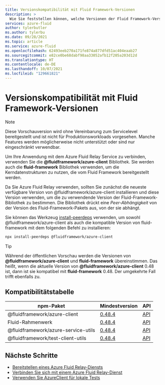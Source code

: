```yaml
---
title: Versionskompatibilität mit Fluid Framework-Versionen
description: >
  Wie Sie feststellen können, welche Versionen der Fluid Framework-Versionen mit dem Azure Fluid Relay-Dienst kompatibel sind.
services: azure-fluid
author: tylerbutler
ms.author: tylerbu
ms.date: 09/28/2021
ms.topic: article
ms.service: azure-fluid
ms.openlocfilehash: 62493eeb270a171fe874a877dfd51ac404eaab27
ms.sourcegitcommit: e82ce0be68dabf98aa33052afb12f205a203d12d
ms.translationtype: HT
ms.contentlocale: de-DE
ms.lasthandoff: 10/07/2021
ms.locfileid: "129661821"
---
```

# <a name="version-compatibility-with-fluid-framework-releases"></a>Versionskompatibilität mit Fluid Framework-Versionen

> [!NOTE]
> Diese Vorschauversion wird ohne Vereinbarung zum Servicelevel bereitgestellt und ist nicht für Produktionsworkloads vorgesehen. Manche Features werden möglicherweise nicht unterstützt oder sind nur eingeschränkt verwendbar.

Um Ihre Anwendung mit dem Azure Fluid Relay Service zu verbinden, verwenden Sie die **@fluidframework/azure-client** Bibliothek. Sie werden auch die **fluid-framework** Bibliothek verwenden, um die Kerndatenstrukturen zu nutzen, die vom Fluid Framework bereitgestellt werden.

Da Sie Azure Fluid Relay verwenden, sollten Sie zunächst die neueste verfügbare Version von @fluidframework/azure-client installieren und diese Version verwenden, um die zu verwendende Version der Fluid-Framework-Bibliothek zu bestimmen. Die Bibliothek drückt eine *Peer-Abhängigkeit* von der Version des Fluid-Framework-Pakets aus, von der sie abhängt.

Sie können das Werkzeug [install-peerdeps](https://www.npmjs.com/package/install-peerdeps) verwenden, um sowohl @fluidframework/azure-client als auch die kompatible Version von fluid-framework mit dem folgenden Befehl zu installieren:

```bash
npx install-peerdeps @fluidframework/azure-client
```

> [!TIP]
> Während der öffentlichen Vorschau werden die Versionen von **@fluidframework/azure-client** und **fluid-framework** übereinstimmen. Das heißt, wenn die aktuelle Version von **@fluidframework/azure-client** 0.48 ist, dann ist sie kompatibel mit **fluid-framework** 0.48. Der umgekehrte Fall trifft ebenfalls zu.

## <a name="compatibility-table"></a>Kompatibilitätstabelle

| npm-Paket                         | Mindestversion | API                                                              |
| ----------------------------------  | :-------------- | :--------------------------------------------------------------- |
| @fluidframework/azure-client        | [0.48.4][]      | [API](https://fluidframework.com/docs/apis/azure-client/)        |
| Fluid-Rahmenwerk                     | [0.48.4][]      | [API](https://fluidframework.com/docs/apis/fluid-framework/)     |
| @fluidframework/azure-service-utils | [0.48.4][]      | [API](https://fluidframework.com/docs/apis/azure-service-utils/) |
| @fluidframework/test-client-utils   | [0.48.4][]      | [API](https://fluidframework.com/docs/apis/test-client-utils/)   |

[0.48.4]: https://fluidframework.com/docs/updates/v0.48/

## <a name="next-steps"></a>Nächste Schritte

- [Bereitstellen eines Azure Fluid Relay-Diensts](../how-tos/connect-fluid-azure-service.md)
- [Verbinden Sie sich mit einem Azure Fluid Relay-Dienst](../how-tos/connect-fluid-azure-service.md)
- [Verwenden Sie AzureClient für lokale Tests](../how-tos/local-mode-with-azure-client.md)
